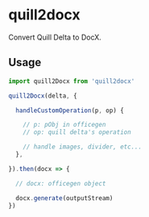 # quill2docx

Convert Quill Delta to DocX.

## Usage

```javascript
import quill2Docx from 'quill2docx'

quill2Docx(delta, {

  handleCustomOperation(p, op) {

    // p: pObj in officegen
    // op: quill delta's operation

    // handle images, divider, etc...
  },

}).then(docx => {

  // docx: officegen object

  docx.generate(outputStream)
})
```
